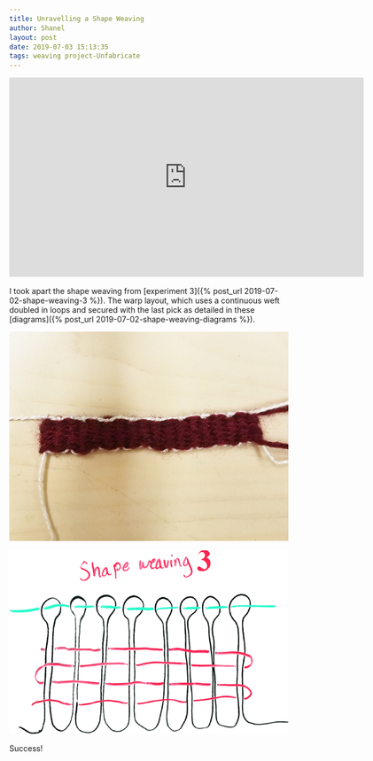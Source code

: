 ```yaml
---
title: Unravelling a Shape Weaving
author: Shanel
layout: post
date: 2019-07-03 15:13:35
tags: weaving project-Unfabricate
---
```


<iframe src="https://player.vimeo.com/video/346016472" width="640" height="360" frameborder="0" allow="autoplay; fullscreen" allowfullscreen></iframe>

I took apart the shape weaving from [experiment 3]({% post_url 2019-07-02-shape-weaving-3 %}). The warp layout, which uses a continuous weft doubled in loops and secured with the last pick as detailed in these [diagrams]({% post_url 2019-07-02-shape-weaving-diagrams %}).

![Woven rectangle using a double continuous warp](/assets/img/shapeweaving3_1.jpg)

![Diagram of shape weaving experiment 3](/assets/img/diagram3.png)

Success!
